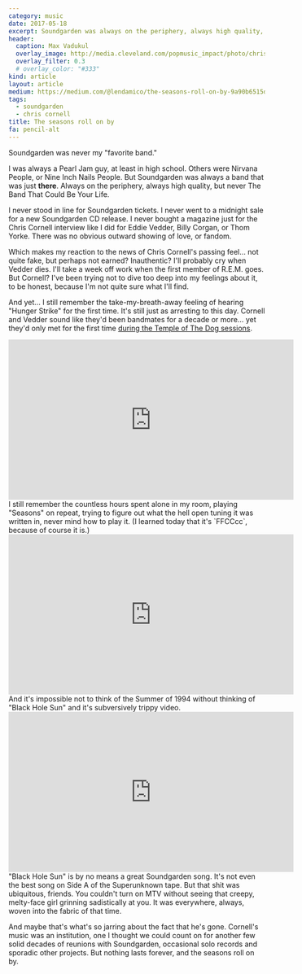 ```yaml
---
category: music
date: 2017-05-18
excerpt: Soundgarden was always on the periphery, always high quality, but never The Band That Could Be Your Life.
header:
  caption: Max Vadukul
  overlay_image: http://media.cleveland.com/popmusic_impact/photo/chris-cornell-max-vadukuljpg-4a51821142ea7d95.jpg
  overlay_filter: 0.3
  # overlay_color: "#333"
kind: article
layout: article
medium: https://medium.com/@lendamico/the-seasons-roll-on-by-9a90b6515dff
tags:
  - soundgarden
  - chris cornell
title: The seasons roll on by
fa: pencil-alt
---
```


Soundgarden was never my "favorite band."

I was always a Pearl Jam guy, at least in high school. Others were Nirvana People, or Nine Inch Nails People. But Soundgarden was always a band that was just **there**. Always on the periphery, always high quality, but never The Band That Could Be Your Life.

I never stood in line for Soundgarden tickets. I never went to a midnight sale for a new Soundgarden CD release. I never bought a magazine just for the Chris Cornell interview like I did for Eddie Vedder, Billy Corgan, or Thom Yorke. There was no obvious outward showing of love, or fandom.

Which makes my reaction to the news of Chris Cornell's passing feel… not quite fake, but perhaps not earned? Inauthentic? I'll probably cry when Vedder dies. I'll take a week off work when the first member of R.E.M. goes. But Cornell? I've been trying not to dive too deep into my feelings about it, to be honest, because I'm not quite sure what I'll find.

And yet… I still remember the take-my-breath-away feeling of hearing "Hunger Strike" for the first time. It's still just as arresting to this day. Cornell and Vedder sound like they'd been bandmates for a decade or more… yet they'd only met for the first time [during the Temple of The Dog sessions](http://www.rollingstone.com/music/features/temple-of-the-dog-an-oral-history-w442502).

<iframe width="560" height="315" src="https://www.youtube.com/embed/VUb450Alpps" frameborder="0" allowfullscreen></iframe>
<br/>
I still remember the countless hours spent alone in my room, playing "Seasons" on repeat, trying to figure out what the hell open tuning it was written in, never mind how to play it. (I learned today that it's `FFCCcc`, because of course it is.)
<br/>
<iframe width="560" height="315" src="https://www.youtube.com/embed/TksqEIl1uxU" frameborder="0" allowfullscreen></iframe>
<br/>
And it's impossible not to think of the Summer of 1994 without thinking of "Black Hole Sun" and it's subversively trippy video.

<iframe width="560" height="315" src="https://www.youtube.com/embed/3mbBbFH9fAg" frameborder="0" allowfullscreen></iframe>
<br/>
"Black Hole Sun" is by no means a great Soundgarden song. It's not even the best song on Side A of the Superunknown tape. But that shit was ubiquitous, friends. You couldn't turn on MTV without seeing that creepy, melty-face girl grinning sadistically at you. It was everywhere, always, woven into the fabric of that time.

And maybe that's what's so jarring about the fact that he's gone. Cornell's music was an institution, one I thought we could count on for another few solid decades of reunions with Soundgarden, occasional solo records and sporadic other projects. But nothing lasts forever, and the seasons roll on by.
